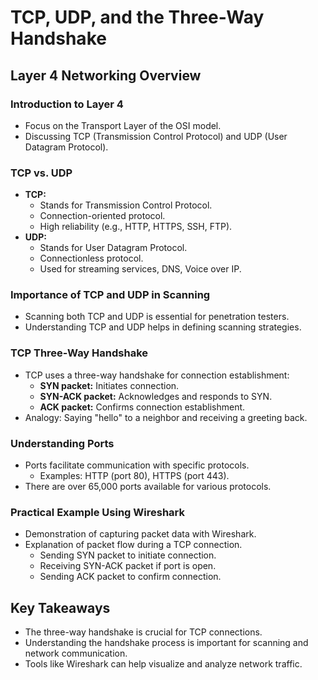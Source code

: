 # TCP, UDP, and the Three-Way Handshake

## Layer 4 Networking Overview

### Introduction to Layer 4

- Focus on the Transport Layer of the OSI model.
- Discussing TCP (Transmission Control Protocol) and UDP (User Datagram Protocol).

### TCP vs. UDP

- **TCP:**
  - Stands for Transmission Control Protocol.
  - Connection-oriented protocol.
  - High reliability (e.g., HTTP, HTTPS, SSH, FTP).
- **UDP:**
  - Stands for User Datagram Protocol.
  - Connectionless protocol.
  - Used for streaming services, DNS, Voice over IP.

### Importance of TCP and UDP in Scanning

- Scanning both TCP and UDP is essential for penetration testers.
- Understanding TCP and UDP helps in defining scanning strategies.

### TCP Three-Way Handshake

- TCP uses a three-way handshake for connection establishment:
  - **SYN packet:** Initiates connection.
  - **SYN-ACK packet:** Acknowledges and responds to SYN.
  - **ACK packet:** Confirms connection establishment.
- Analogy: Saying "hello" to a neighbor and receiving a greeting back.

### Understanding Ports

- Ports facilitate communication with specific protocols.
  - Examples: HTTP (port 80), HTTPS (port 443).
- There are over 65,000 ports available for various protocols.

### Practical Example Using Wireshark

- Demonstration of capturing packet data with Wireshark.
- Explanation of packet flow during a TCP connection.
  - Sending SYN packet to initiate connection.
  - Receiving SYN-ACK packet if port is open.
  - Sending ACK packet to confirm connection.

## Key Takeaways

- The three-way handshake is crucial for TCP connections.
- Understanding the handshake process is important for scanning and network communication.
- Tools like Wireshark can help visualize and analyze network traffic.
